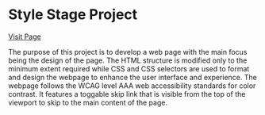 <h1>Style Stage Project</h1>
<p><a href="https://cyber-adr.github.io/comp1054-project/">Visit Page</a></p>
<p>The purpose of this project is to develop a web page with the main focus being the design of the page. The HTML structure is modified only to the minimum extent required while CSS and CSS selectors are used to format and design the webpage to enhance the user interface and experience. The webpage follows the WCAG level AAA web accessibility standards for color contrast. It features a toggable skip link that is visible from the top of the viewport to skip to the main content of the page.</p>
